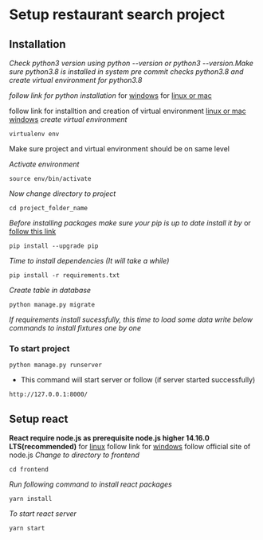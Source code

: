 # Setup restaurant search project

## Installation

_Check python3 version using python --version or python3 --version.Make sure python3.8 is installed in system pre commit checks python3.8 and create virtual environment for python3.8_

_follow link for python installation_
for [windows](https://www.python.org/downloads/)
for [linux or mac](https://linuxize.com/post/how-to-install-python-3-9-on-ubuntu-20-04/)

follow link for installtion and creation of virtual environment
[linux or mac](https://gist.github.com/Geoyi/d9fab4f609e9f75941946be45000632b)
[windows](https://packaging.python.org/guides/installing-using-pip-and-virtual-environments/)
_create virtual environment_

```
virtualenv env
```

Make sure project and virtual environment should be on same level

_Activate environment_

```
source env/bin/activate
```

_Now change directory to project_

```
cd project_folder_name
```
_Before installing packages make sure your pip is up to date install it by_ or [follow this link](https://pip.pypa.io/en/stable/installing/)
```
pip install --upgrade pip
```
_Time to install dependencies (It will take a while)_
```
pip install -r requirements.txt
```


_Create table in database_
```
python manage.py migrate
```

_If requirements install sucessfully, this time to load some data write below commands to install fixtures one by one_


### To start project

```
python manage.py runserver
```

- This command will start server or follow (if server started successfully)

```
http://127.0.0.1:8000/
```


## Setup react
**React require node.js as prerequisite node.js higher 14.16.0 LTS(recommended)**
for [linux](https://www.digitalocean.com/community/tutorials/how-to-install-node-js-on-ubuntu-18-04) follow link
for [windows](https://nodejs.org/en/) follow official site of node.js
_Change to directory to frontend_
```
cd frontend
```

_Run following command to install react packages_
```
yarn install
```

_To start react server_
```
yarn start
```
